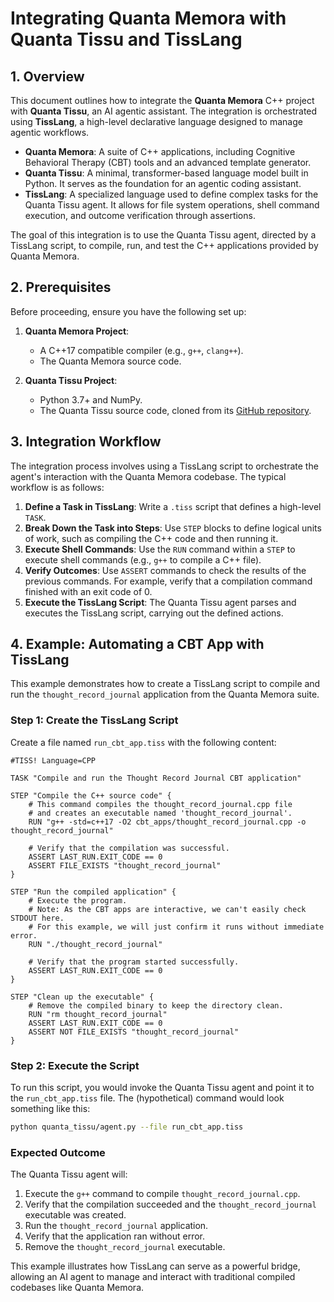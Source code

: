 # Integrating Quanta Memora with Quanta Tissu and TissLang

## 1. Overview

This document outlines how to integrate the **Quanta Memora** C++ project with **Quanta Tissu**, an AI agentic assistant. The integration is orchestrated using **TissLang**, a high-level declarative language designed to manage agentic workflows.

- **Quanta Memora**: A suite of C++ applications, including Cognitive Behavioral Therapy (CBT) tools and an advanced template generator.
- **Quanta Tissu**: A minimal, transformer-based language model built in Python. It serves as the foundation for an agentic coding assistant.
- **TissLang**: A specialized language used to define complex tasks for the Quanta Tissu agent. It allows for file system operations, shell command execution, and outcome verification through assertions.

The goal of this integration is to use the Quanta Tissu agent, directed by a TissLang script, to compile, run, and test the C++ applications provided by Quanta Memora.

## 2. Prerequisites

Before proceeding, ensure you have the following set up:

1.  **Quanta Memora Project**:
    -   A C++17 compatible compiler (e.g., `g++`, `clang++`).
    -   The Quanta Memora source code.

2.  **Quanta Tissu Project**:
    -   Python 3.7+ and NumPy.
    -   The Quanta Tissu source code, cloned from its [GitHub repository](https://github.com/drtamarojgreen/quanta_tissu).

## 3. Integration Workflow

The integration process involves using a TissLang script to orchestrate the agent's interaction with the Quanta Memora codebase. The typical workflow is as follows:

1.  **Define a Task in TissLang**: Write a `.tiss` script that defines a high-level `TASK`.
2.  **Break Down the Task into Steps**: Use `STEP` blocks to define logical units of work, such as compiling the C++ code and then running it.
3.  **Execute Shell Commands**: Use the `RUN` command within a `STEP` to execute shell commands (e.g., `g++` to compile a C++ file).
4.  **Verify Outcomes**: Use `ASSERT` commands to check the results of the previous commands. For example, verify that a compilation command finished with an exit code of 0.
5.  **Execute the TissLang Script**: The Quanta Tissu agent parses and executes the TissLang script, carrying out the defined actions.

## 4. Example: Automating a CBT App with TissLang

This example demonstrates how to create a TissLang script to compile and run the `thought_record_journal` application from the Quanta Memora suite.

### Step 1: Create the TissLang Script

Create a file named `run_cbt_app.tiss` with the following content:

```tisslang
#TISS! Language=CPP

TASK "Compile and run the Thought Record Journal CBT application"

STEP "Compile the C++ source code" {
    # This command compiles the thought_record_journal.cpp file
    # and creates an executable named 'thought_record_journal'.
    RUN "g++ -std=c++17 -O2 cbt_apps/thought_record_journal.cpp -o thought_record_journal"

    # Verify that the compilation was successful.
    ASSERT LAST_RUN.EXIT_CODE == 0
    ASSERT FILE_EXISTS "thought_record_journal"
}

STEP "Run the compiled application" {
    # Execute the program.
    # Note: As the CBT apps are interactive, we can't easily check STDOUT here.
    # For this example, we will just confirm it runs without immediate error.
    RUN "./thought_record_journal"

    # Verify that the program started successfully.
    ASSERT LAST_RUN.EXIT_CODE == 0
}

STEP "Clean up the executable" {
    # Remove the compiled binary to keep the directory clean.
    RUN "rm thought_record_journal"
    ASSERT LAST_RUN.EXIT_CODE == 0
    ASSERT NOT FILE_EXISTS "thought_record_journal"
}
```

### Step 2: Execute the Script

To run this script, you would invoke the Quanta Tissu agent and point it to the `run_cbt_app.tiss` file. The (hypothetical) command would look something like this:

```bash
python quanta_tissu/agent.py --file run_cbt_app.tiss
```

### Expected Outcome

The Quanta Tissu agent will:
1.  Execute the `g++` command to compile `thought_record_journal.cpp`.
2.  Verify that the compilation succeeded and the `thought_record_journal` executable was created.
3.  Run the `thought_record_journal` application.
4.  Verify that the application ran without error.
5.  Remove the `thought_record_journal` executable.

This example illustrates how TissLang can serve as a powerful bridge, allowing an AI agent to manage and interact with traditional compiled codebases like Quanta Memora.
